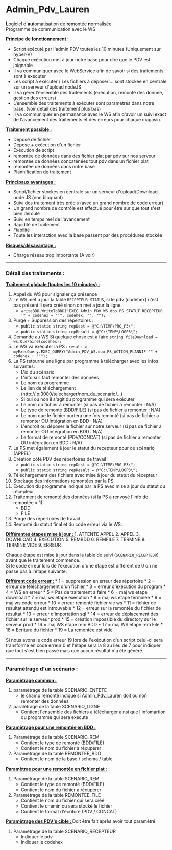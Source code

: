 # Admin_Pdv_Lauren
**L**ogiciel d'**au**tomatisation de **re**montée **n**ormalisée</br>
Programme de communication avec le WS

**<u>Principe de fonctionnement : </u>**
* Script exécuté par l'admin PDV toutes les 10 minutes (Uniquement sur hyper-V)
* Chaque exécution met à jour notre base pour dire que le PDV est joignable
* Il va communiquer avec le WebService afin de savoir si des traitements sont à exécuter
* Les script à exécuter / Les fichiers à déposer ... sont stockée en centrale sur un serveur d'upload nodeJS
* Il va gérer l'ensemble des traitements (exécution, remonté des donnée, gestion des erreurs)
* L'ensemble des traitements à exécuter sont paramétrés dans notre base. (voir detail des traitement plus bas)
* Il va communiquer en permanance avec le WS afin d'avoir un suivi exact de l'avancement des traitements et des erreurs pour chaque magasin.

**<u>Traitement possible :</u>** 
* Dépose de fichier
* Dépose + exécution d'un fichier
* Exécution de script
* remontée de données dans des fichier plat par pdv sur nos serveur
* remontée de données concaténées tout pdv dans un fichier plat
* remontée de données dans notre base
* Plannification de traitement 

**<u>Principaux avantages : </u>**
* Script/fichier stockés en centrale sur un serveur d'upload/Download node JS (non bloquant)
* Suivi des traitement très précis (avec un grand nombre de code erreur)
* Un grand nombre de contrôle est effectué pour être sur que tout s'est bien déroulé
* Suivi en temps reel de l'avancement
* Rapidité de traitement
* Fiabilité
* Toute les interaction avec la base passent par des procédures stockée

**<u>Risques/désavantage : </u>**
* Charge réseau trop importante (A voir)

-----

### Détail des traitements : 

**<u>Traitement globale (toutes les 10 minutes) : </u>**
1. Appel du WS pour signaler ça présence
2. Le WS met a jour la table `RECEPTEUR_STATUS`, si le pdv (codehex) n'est pas présent il sera créé sinon on met a jour la ligne.
    * `writeBDD.WriteToBDD("EXEC Admin_PDV_WS.dbo.PS_STATUT_RECEPTEUR '" + codehex + "'", codehex, "", "");`
3. Purge + Suppression des répertoires : 
    * `public static string repDest = @"C:\TEMP\PRG_P3\";`
    * `public static string repResult = @"C:\TEMP\LOGP3\";` 
4. Demande au WS Si quelque chose est à faire `string fileDownload = ws.QueFaire(codehex);`
5. Le WS va exécuter la PS : `result = myExecQuery.EXEC_QUERY("Admin_PDV_WS.dbo.PS_ACTION_PLANNIF '" + codehex + "'");`
6. La PS retourne une ligne par programme à télécharger avec les infos suivantes: 
    * L'id du scénario
    * L'info si il faut remonter des données
    * Le nom du programme
    * Le lien de téléchargement (http://ip:3000/telecharger/nom_du_scenario/...)
    * Si oui ou non il s'agit du programme qui sera exécuter
    * Le nom du fichier à remonter (si pas de fichier a remonter : N/A)
    * Le type de remonté (BDD/FILE) (si pas de fichier a remonter : N/A)
    * Le nom que le fichier portera une fois remonté (si pas de fichier a remonter OU intégration en BDD : N/A)
    * L'endroit ou déposer le fichier sur notre serveur (si pas de fichier a remonter OU intégration en BDD : N/A)
    * Le format de remonté (PDV/CONCAT) (si pas de fichier a remonter OU intégration en BDD : N/A)
7. La PS met également à jour le statut du recepteur pour ce scénario (APPEL)
8. Création côté PDV des répertoires de travail 
    * `public static string repDest = @"C:\TEMP\PRG_P3\";`
    * `public static string repResult = @"C:\TEMP\LOGP3\";`     
9. Téléchargement des fichiers avec mise à jour du statut du récepteur
10. Stockage des informations remontées par la PS
11. Exécution du programme indiqué par la PS avec mise a jour du statut du récepteur
12. Traitement de remonté des données (si la PS a renvoyé l'info de remontée = 1)
    * BDD
    * FILE
13. Purge des répertoires de travail
14. Remonté du statut final et du code erreur via le WS.

**<u>Différentes étapes mise à jour : </u>**
    1. ATTENTE APPEL
    2. APPEL
    3. DOWNLOAD
    4. EXECUTION
    5. REMBDD
    6. REMFILE
    7. TERMINE
    8. TERMINE VIDE
    9. ERREUR

Chaque étape est mise à jour dans la table de suivi (`SCENARIO_RECEPTEUR`) avant que le traitement commence.</br>
Si le code erreur lors de l'exécution d'une étape est différent de 0 on ne passe pas à l'étape suivante.

**<u>Différent code erreur : </u>**
    * 1 = suppression en erreur des répertoire
    * 2 = erreur de téléchargement d'un fichier
    * 3 = erreur d'exécution du program
    * 4 = WS en erreur
    * 5 = Pas de traitement à faire
    * 6 = maj ws etape download
    * 7 = maj ws etape execution
    * 8 = maj ws etape terminée
    * 9 = maj ws code erreur
    * 10 = erreur remonté fichier vie ws
    * 11 = fichier de résultat attendu est introuvable
    * 12 = erreur sur la remontée du fichier de résultat
    * 13 = erreur d'importation sql
    * 14 = erreur de déplacement des fichier sur le serveur prod
    * 15 = création impossible du directory sur le serveur prod
    * 16 = maj WS etape rem BDD
    * 17 = maj WS etape rem File
    * 18 = Ecriture du fichier
    * 19 = La remontée est vide

Si nous avons le code erreur 19 lors de l'exécution d'un script celui-ci sera transformé en code erreur 0 et l'étape sera la 8 au lieu de 7 pour indiquer que tout s'est bien passé mais que aucun résultat n'a été généré.



-----


### Paramètrage d'un scénario : 

**<u>Paramètrage commun : </u>**
1. paramètrage de la table SCENARIO_ENTETE
    * le champ remonté indique si Admin_Pdv_Lauren doit ou non remonter des données
2. paralètrage de la table SCENARIO_LIGNE
    * Contient l'ensemble des fichiers à télécharger ainsi que l'infomartion du programme qui sera exécuté


**<u>Paramètrage pour une remontée en BDD : </u>**
1. Paramètrage de la table SCENARIO_REM
    * Contient le type de remonté (BDD/FILE)
    * Contient le nom du fichier à récupérer
2. Paramètrage de la table REMONTEE_BDD
    * Contient le nom de la base / schema / table

**<u>Paramètrae pour une remontée en fichier plat : </u>**
1. Paramètrage de la table SCENARIO_REM
    * Contient le type de remonté (BDD/FILE)
    * Contient le nom du fichier à récupérer
2. Paramètrage de la table REMONTEE_FILE
    * Contient le nom du fichier qui sera créé
    * Contient le chemin ou sera stocké le fichier
    * Contient le format d'écriture (PDV / CONCAT)


**<u>Paramètrage des PDV's cible : </u>**
Doit être fait après avoir tout paramétré.
1. Paramètrage de la table SCENARIO_RECEPTEUR
    * Indiquer le pdv
    * Indiquer le codehex